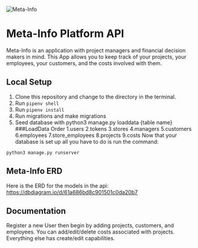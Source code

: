 ![Meta-Info](https://user-images.githubusercontent.com/73911337/144897638-9facefad-b79e-4a4a-a685-82a2f265e8ef.png)
# Meta-Info Platform API

Meta-Info is an application with project managers and financial decision makers in mind. This App allows you to keep track of your projects, your employees, your customers, and the costs involved with them. 
## Local Setup

1. Clone this repository and change to the directory in the terminal.
2. Run `pipenv shell`
3. Run `pipenv install`
4. Run migrations and make migrations
5. Seed database with python3 manage.py loaddata {table name}
###LoadData Order
1.users
2.tokens
3.stores
4.managers
5.customers
6.employees
7.store_employees
8.projects
9.costs
Now that your database is set up all you have to do is run the command:

```
python3 manage.py runserver
```

## Meta-Info ERD

Here is the ERD for the models in the api: https://dbdiagram.io/d/61a686bd8c901501c0da20b7

## Documentation

Register a new User then begin by adding projects, customers, and employees.
You can add/edit/delete costs associated with projects.
Everything else has create/edit capabilities.